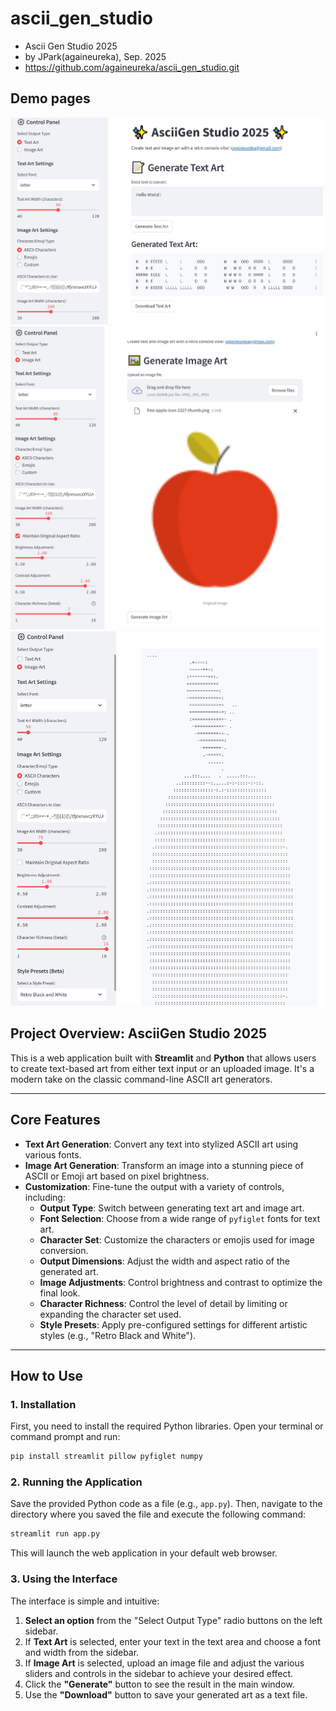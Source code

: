 # ascii_gen_studio

- Ascii Gen Studio 2025
- by JPark(againeureka), Sep. 2025
- https://github.com/againeureka/ascii_gen_studio.git


## Demo pages

<img src="./doc/page01.jpg" alt="예시 이미지" width="500">

<img src="./doc/page02.jpg" alt="예시 이미지" width="500">

<img src="./doc/page03.jpg" alt="예시 이미지" width="500">


## Project Overview: AsciiGen Studio 2025

This is a web application built with **Streamlit** and **Python** that allows users to create text-based art from either text input or an uploaded image. 
It's a modern take on the classic command-line ASCII art generators.

-----

## Core Features

  * **Text Art Generation**: Convert any text into stylized ASCII art using various fonts.
  * **Image Art Generation**: Transform an image into a stunning piece of ASCII or Emoji art based on pixel brightness.
  * **Customization**: Fine-tune the output with a variety of controls, including:
      * **Output Type**: Switch between generating text art and image art.
      * **Font Selection**: Choose from a wide range of `pyfiglet` fonts for text art.
      * **Character Set**: Customize the characters or emojis used for image conversion.
      * **Output Dimensions**: Adjust the width and aspect ratio of the generated art.
      * **Image Adjustments**: Control brightness and contrast to optimize the final look.
      * **Character Richness**: Control the level of detail by limiting or expanding the character set used.
      * **Style Presets**: Apply pre-configured settings for different artistic styles (e.g., "Retro Black and White").

-----

## How to Use

### 1\. Installation

First, you need to install the required Python libraries. Open your terminal or command prompt and run:

```bash
pip install streamlit pillow pyfiglet numpy
```

### 2\. Running the Application

Save the provided Python code as a file (e.g., `app.py`). Then, navigate to the directory where you saved the file and execute the following command:

```bash
streamlit run app.py
```

This will launch the web application in your default web browser.

### 3\. Using the Interface

The interface is simple and intuitive:

1.  **Select an option** from the "Select Output Type" radio buttons on the left sidebar.
2.  If **Text Art** is selected, enter your text in the text area and choose a font and width from the sidebar.
3.  If **Image Art** is selected, upload an image file and adjust the various sliders and controls in the sidebar to achieve your desired effect.
4.  Click the **"Generate"** button to see the result in the main window.
5.  Use the **"Download"** button to save your generated art as a text file.

